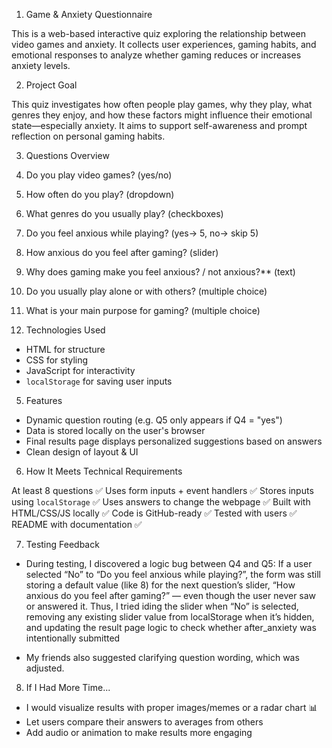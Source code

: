 1. Game & Anxiety Questionnaire

This is a web-based interactive quiz exploring the relationship between video games and anxiety. It collects user experiences, gaming habits, and emotional responses to analyze whether gaming reduces or increases anxiety levels.


2. Project Goal

This quiz investigates how often people play games, why they play, what genres they enjoy, and how these factors might influence their emotional state—especially anxiety. It aims to support self-awareness and prompt reflection on personal gaming habits.


3.  Questions Overview

  1. Do you play video games? (yes/no)
  2. How often do you play? (dropdown)
  3. What genres do you usually play? (checkboxes)
  4. Do you feel anxious while playing? (yes-> 5, no-> skip 5)
  5. How anxious do you feel after gaming? (slider)
  6. Why does gaming make you feel anxious? / not anxious?** (text)
  7. Do you usually play alone or with others? (multiple choice)
  8. What is your main purpose for gaming? (multiple choice)


4. Technologies Used

  - HTML for structure
  - CSS for styling
  - JavaScript for interactivity
  - `localStorage` for saving user inputs


5. Features

  - Dynamic question routing (e.g. Q5 only appears if Q4 = "yes")
  - Data is stored locally on the user's browser
  - Final results page displays personalized suggestions based on answers
  - Clean design of layout & UI


6. How It Meets Technical Requirements


  At least 8 questions ✅ 
  Uses form inputs + event handlers ✅
  Stores inputs using `localStorage` ✅ 
  Uses answers to change the webpage ✅ 
  Built with HTML/CSS/JS locally ✅ 
  Code is GitHub-ready ✅ 
  Tested with users ✅ 
  README with documentation ✅ 


7. Testing Feedback

  - During testing, I discovered a logic bug between Q4 and Q5:
  If a user selected “No” to “Do you feel anxious while playing?”, the form was still storing a default value (like 8) for the next question’s slider, “How anxious do you feel after gaming?” — even though the user never saw or answered it.
  Thus, I tried iding the slider when “No” is selected, removing any existing slider value from localStorage when it’s hidden, and updating the result page logic to check whether after_anxiety was intentionally submitted
  
  - My friends also suggested clarifying question wording, which was adjusted.



8. If I Had More Time...

  - I would visualize results with proper images/memes or a radar chart 📊
  - Let users compare their answers to averages from others
  - Add audio or animation to make results more engaging
